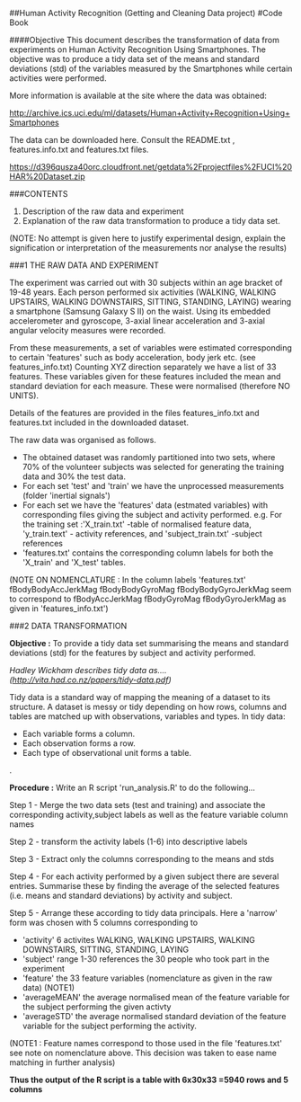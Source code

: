 ##Human Activity Recognition (Getting and Cleaning Data project)
#Code Book

####Objective
This document describes the transformation of data from experiments on Human Activity Recognition Using Smartphones.
The objective was to produce a tidy data set of the means and standard deviations (std) of the variables measured by the Smartphones while certain activities were performed.

More information is available at the site where the data was obtained: 

http://archive.ics.uci.edu/ml/datasets/Human+Activity+Recognition+Using+Smartphones 

The data can be downloaded here. Consult the README.txt , features.info.txt and features.txt files.

https://d396qusza40orc.cloudfront.net/getdata%2Fprojectfiles%2FUCI%20HAR%20Dataset.zip 


###CONTENTS
1. Description of the raw data and experiment
2. Explanation of the raw data transformation to produce a tidy data set.

(NOTE: No attempt is given here to justify experimental design, explain the signification or interpretation of the measurements nor analyse the results)


###1 THE RAW DATA AND EXPERIMENT

The experiment was carried out with 30 subjects within an age bracket of 19-48 years.  Each person performed six activities (WALKING, WALKING UPSTAIRS, WALKING DOWNSTAIRS, SITTING, STANDING, LAYING) wearing a smartphone (Samsung Galaxy S II) on the waist. Using its embedded accelerometer and gyroscope,  3-axial linear acceleration and 3-axial angular velocity measures were recorded.

From these measurements, a set of variables were estimated corresponding to certain 'features' such as body acceleration, body jerk etc. (see features_info.txt) Counting XYZ direction separately we have a list of 33 features.
These variables given for these features included the mean and standard deviation for each measure. These were normalised (therefore NO UNITS).


Details of the features are provided in the files features_info.txt and features.txt included in the downloaded dataset.

The raw data was organised as follows.

 * The obtained dataset was randomly partitioned into two sets, where 70% of the volunteer subjects was selected for generating the training data and 30% the test data. 
 * For each set 'test' and 'train' we have the unprocessed measurements  (folder 'inertial signals')
 * For each set we have the 'features' data (estmated variables) with corresponding files giving the subject and activity performed. e.g. For the training set :'X_train.txt' -table of normalised feature data,  'y_train.text' - activity references, and 'subject_train.txt' -subject references
 * 'features.txt' contains the corresponding column labels for both the 'X_train' and 'X_test' tables. 

(NOTE ON NOMENCLATURE : In the column labels 'features.txt' fBodyBodyAccJerkMag fBodyBodyGyroMag fBodyBodyGyroJerkMag seem to correspond to fBodyAccJerkMag fBodyGyroMag fBodyGyroJerkMag as given in 'features_info.txt')


 

 

###2 DATA TRANSFORMATION

**Objective :** To provide a tidy data set summarising the means and standard deviations (std) for the features by subject and activity performed. 

*Hadley Wickham describes tidy data as....  (http://vita.had.co.nz/papers/tidy-data.pdf)*


Tidy data is a standard way of mapping the meaning of a dataset to its structure. A dataset is
messy or tidy depending on how rows, columns and tables are matched up with observations,
variables and types. In tidy data:

* Each variable forms a column.
* Each observation forms a row.
* Each type of observational unit forms a table.

.

**Procedure :**  Write an R script 'run_analysis.R' to do the following...

Step 1 - Merge the two data sets (test and training) and associate the corresponding activity,subject labels as well as the feature variable column names

Step 2 - transform the activity labels (1-6) into descriptive labels

Step 3 - Extract only the columns corresponding to the means and stds 

Step 4 - For each activity performed by a given subject there are several entries. Summarise these by finding the average of the selected features (i.e. means and standard deviations) by activity and subject.

Step 5 - Arrange these according to tidy data principals. Here a 'narrow' form was chosen with 5 columns corresponding to 
 * 'activity'  6 activites WALKING, WALKING UPSTAIRS, WALKING DOWNSTAIRS, SITTING, STANDING, LAYING
 * 'subject'   range 1-30 references the 30 people who took part in the experiment
 * 'feature'   the 33 feature variables (nomenclature as given in the raw data) (NOTE1)
 * 'averageMEAN' the average normalised mean of the feature variable for the subject performing the given activty
 * 'averageSTD' the average normalised standard deviation of the feature variable for the subject performing the activity.

(NOTE1 : Feature names correspond to those used in the file 'features.txt' see note on nomenclature above. This decision was taken to ease name matching in further analysis)

**Thus the output of the R script is a table with 6x30x33 =5940 rows and 5 columns**









